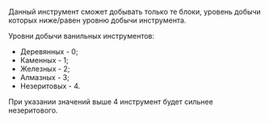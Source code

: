Данный инструмент сможет добывать только те блоки, уровень добычи которых ниже/равен уровню добычи инструмента.

Уровни добычи ванильных инструментов:

* Деревянных - 0;
* Каменных - 1;
* Железных - 2;
* Алмазных - 3;
* Незеритовых - 4.

При указании значений выше 4 инструмент будет сильнее незеритового.
